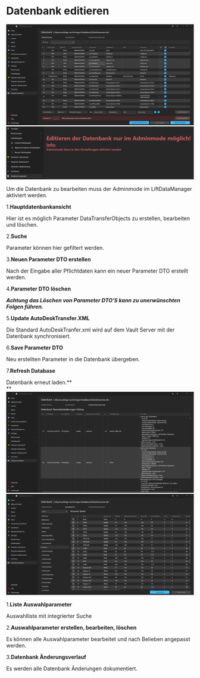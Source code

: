 # Datenbank editieren

![image](/LiftDataManager/Docs/HelpImages/image88.png)  
![image](/LiftDataManager/Docs/HelpImages/image89.png)  

Um die Datenbank zu bearbeiten muss der Adminmode im LiftDataManager aktiviert werden.

1.**Hauptdatenbankansicht**

Hier ist es möglich Parameter DataTransferObjects zu erstellen, bearbeiten und löschen.

2.**Suche**

Parameter können hier gefiltert werden.

3.**Neuen Parameter DTO erstellen**

Nach der Eingabe aller Pflichtdaten kann ein neuer Parameter DTO erstellt werden.

4.**Parameter DTO löschen**

***Achtung das Löschen von Parameter DTO‘S kann zu unerwünschten Folgen führen.***

5.**Update AutoDeskTransfer.XML**

Die Standard AutoDeskTranfer.xml wird auf dem Vault Server mit der Datenbank synchronisiert.

6.**Save Parameter DTO**

Neu erstellten Parameter in die Datenbank übergeben.

7.**Refresh Database**

Datenbank erneut laden.**  
**
![image](/LiftDataManager/Docs/HelpImages/image90.png)  
![image](/LiftDataManager/Docs/HelpImages/image91.png)  

1.**Liste Auswahlparameter**

Auswahlliste mit integrierter Suche

2.**Auswahlparameter erstellen, bearbeiten, löschen**

Es können alle Auswahlparameter bearbeitet und nach Belieben angepasst werden.

3.**Datenbank Änderungsverlauf**

Es werden alle Datenbank Änderungen dokumentiert.
